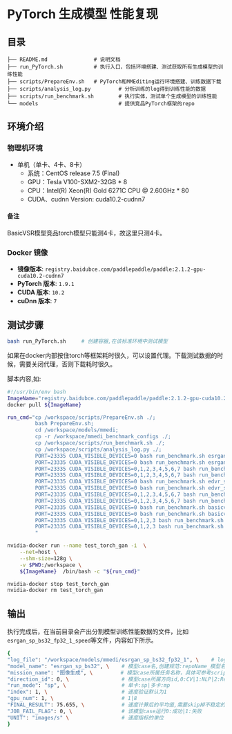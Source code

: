 # PyTorch 生成模型 性能复现
## 目录 

```
├── README.md               # 说明文档 
├── run_PyTorch.sh          # 执行入口，包括环境搭建、测试获取所有生成模型的训练性能 
├── scripts/PrepareEnv.sh   # PyTorch和MMEditing运行环境搭建、训练数据下载
├── scripts/analysis_log.py         # 分析训练的log得到训练性能的数据
├── scripts/run_benchmark.sh        # 执行实体，测试单个生成模型的训练性能
└── models                          # 提供竞品PyTorch框架的repo
```

## 环境介绍
### 物理机环境
- 单机（单卡、4卡、8卡）
  - 系统：CentOS release 7.5 (Final)
  - GPU：Tesla V100-SXM2-32GB * 8
  - CPU：Intel(R) Xeon(R) Gold 6271C CPU @ 2.60GHz * 80
  - CUDA、cudnn Version: cuda10.2-cudnn7

#### 备注
BasicVSR模型竞品torch模型只能测4卡，故这里只测4卡。

### Docker 镜像

- **镜像版本**: `registry.baidubce.com/paddlepaddle/paddle:2.1.2-gpu-cuda10.2-cudnn7`
- **PyTorch 版本**: `1.9.1` 
- **CUDA 版本**: `10.2`
- **cuDnn 版本**: `7`

## 测试步骤

```bash
bash run_PyTorch.sh     # 创建容器,在该标准环境中测试模型   
```

如果在docker内部按住torch等框架耗时很久，可以设置代理。下载测试数据的时候，需要关闭代理，否则下载耗时很久。

脚本内容,如:

```bash
#!/usr/bin/env bash
ImageName="registry.baidubce.com/paddlepaddle/paddle:2.1.2-gpu-cuda10.2-cudnn7";
docker pull ${ImageName}

run_cmd="cp /workspace/scripts/PrepareEnv.sh ./;
         bash PrepareEnv.sh;
         cd /workspace/models/mmedi;
         cp -r /workspace/mmedi_benchmark_configs ./;
         cp /workspace/scripts/run_benchmark.sh ./;
         cp /workspace/scripts/analysis_log.py ./;
         PORT=23335 CUDA_VISIBLE_DEVICES=0 bash run_benchmark.sh esrgan_sp_bs32 sp fp32 32 300 4;
         PORT=23335 CUDA_VISIBLE_DEVICES=0 bash run_benchmark.sh esrgan_sp_bs64 sp fp32 64 300 4;
         PORT=23335 CUDA_VISIBLE_DEVICES=0,1,2,3,4,5,6,7 bash run_benchmark.sh esrgan_mp_bs32 mp fp32 32 300 4;
         PORT=23335 CUDA_VISIBLE_DEVICES=0,1,2,3,4,5,6,7 bash run_benchmark.sh esrgan_mp_bs64 mp fp32 64 300 4;
         PORT=23335 CUDA_VISIBLE_DEVICES=0 bash run_benchmark.sh edvr_sp_bs4 sp fp32 4 300 3;
         PORT=23335 CUDA_VISIBLE_DEVICES=0 bash run_benchmark.sh edvr_sp_bs64 sp fp32 64 300 3;
         PORT=23335 CUDA_VISIBLE_DEVICES=0,1,2,3,4,5,6,7 bash run_benchmark.sh edvr_mp_bs4 mp fp32 4 300 3;
         PORT=23335 CUDA_VISIBLE_DEVICES=0,1,2,3,4,5,6,7 bash run_benchmark.sh edvr_mp_bs64 mp fp32 64 300 3;
         PORT=23335 CUDA_VISIBLE_DEVICES=0 bash run_benchmark.sh basicvsr_sp_bs2 sp fp32 2 300 4;
         PORT=23335 CUDA_VISIBLE_DEVICES=0 bash run_benchmark.sh basicvsr_sp_bs4 sp fp32 4 300 4;
         PORT=23335 CUDA_VISIBLE_DEVICES=0,1,2,3 bash run_benchmark.sh basicvsr_mp_bs2 mp fp32 2 300 4;
         PORT=23335 CUDA_VISIBLE_DEVICES=0,1,2,3 bash run_benchmark.sh basicvsr_mp_bs4 mp fp32 4 300 4;
         "

nvidia-docker run --name test_torch_gan -i  \
    --net=host \
    --shm-size=128g \
    -v $PWD:/workspace \
    ${ImageName}  /bin/bash -c "${run_cmd}"

nvidia-docker stop test_torch_gan
nvidia-docker rm test_torch_gan
```

## 输出

执行完成后，在当前目录会产出分割模型训练性能数据的文件，比如`esrgan_sp_bs32_fp32_1_speed`等文件，内容如下所示。

```bash
{
"log_file": "/workspace/models/mmedi/esrgan_sp_bs32_fp32_1", \    # log 目录,创建规范见PrepareEnv.sh 
"model_name": "esrgan_sp_bs32", \    # 模型case名,创建规范:repoName_模型名_bs${bs_item}_${fp_item} 
"mission_name": "图像生成", \         # 模型case所属任务名称，具体可参考scripts/config.ini      
"direction_id": 0, \                 # 模型case所属方向id,0:CV|1:NLP|2:Rec 具体可参考benchmark/scripts/config.ini    
"run_mode": "sp", \                  # 单卡:sp|多卡:mp
"index": 1, \                        # 速度验证默认为1
"gpu_num": 1, \                      # 1|8
"FINAL_RESULT": 75.655, \            # 速度计算后的平均值,需要skip掉不稳定的前几步值
"JOB_FAIL_FLAG": 0, \                # 该模型case运行0:成功|1:失败
"UNIT": "images/s" \                 # 速度指标的单位 
}
```

